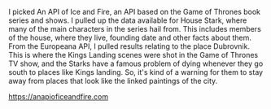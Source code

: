 I picked An API of Ice and Fire, an API based on the Game of Thrones book series and shows.
I pulled up the data available for House Stark, where many of the main characters in the series hail from.
This includes members of the house, where they live, founding date and other facts about them.
From the Europeana API, I pulled results relating to the place Dubrovnik. This is where the Kings Landing scenes
were shot in the Game of Thrones TV show, and the Starks have a famous problem of dying whenever they go south to places
like Kings landing. So, it's kind of a warning for them to stay away from places that look like the linked paintings of the city. 

https://anapioficeandfire.com